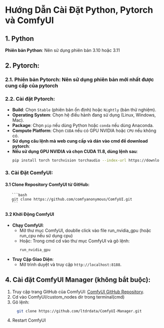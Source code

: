 # Hướng Dẫn Cài Đặt Python, Pytorch và ComfyUI

## 1. Python

**Phiên bản Python**: Nên sử dụng phiên bản 3.10 hoặc 3.11

## 2. Pytorch:
  ### 2.1. Phiên bản Pytorch: Nên sử dụng phiên bản mới nhất được cung cấp của pytorch
  ### 2.2. Cài đặt Pytorch:
  - **Build**: Chọn `Stable` (phiên bản ổn định) hoặc `Nightly` (bản thử nghiệm).
  - **Operating System**: Chọn hệ điều hành đang sử dụng (Linux, Windows, Mac).
  - **Package**: Chọn `pip` nếu dùng Python hoặc `conda` nếu dùng Anaconda.
  - **Compute Platform**: Chọn `CUDA` nếu có GPU NVIDIA hoặc `CPU` nếu không có.
  - **Sử dụng câu lệnh mà web cung cấp và dán vào cmd để download pytorch**:
  - **Nếu sử dụng GPU NVIDIA và chọn CUDA 11.8, dùng lệnh sau**:
    ```bash
    pip install torch torchvision torchaudio --index-url https://download.pytorch.org/whl/cu118
     ```
### 3. Cài Đặt ComfyUI:
  #### 3.1 **Clone Repository ComfyUI từ GitHub**:
       ```bash
       git clone https://github.com/comfyanonymous/ComfyUI.git
       ```

  #### 3.2 Khởi Động ComfyUI
  
  - **Chạy ComfyUI**:
     - Mở thư mục ComfyUI, doublle click vào file run_nvidia_gpu (hoặc run_cpu nếu sử dụng cpu)
     - Hoặc: Trong cmd cd vào thư mục ComfyUI và gõ lệnh:
       ```bash
       run_nvidia_gpu
       ```
  - **Truy Cập Giao Diện**:
     - Mở trình duyệt và truy cập `http://localhost:8188`.

## 4. Cài đặt ComfyUI Manager (không bắt buộc):
  1. Truy cập trang GitHub của ComfyUI: [ComfyUI GitHub Repository](https://github.com/comfyanonymous/ComfyUI).
  2. Cd vào ComfyUI/custom_nodes dir trong terminal(cmd)
  3. Gõ lệnh:
     ```bash
       git clone https://github.com/ltdrdata/ComfyUI-Manager.git
     ```
  4. Restart ComfyUI
